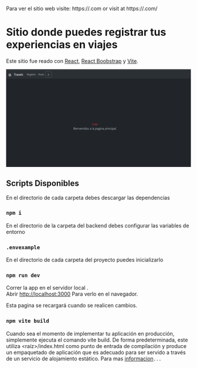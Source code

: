 Para ver el sitio web visite: https://.com 
or visit at https://.com/

# Sitio donde puedes registrar tus experiencias en viajes

Este sitio fue reado con [React](https://es.react.dev/), [React Boobstrap](https://react-bootstrap.netlify.app/) y [Vite](https://vitejs.dev/).

![Imagen](https://github.com/jlg777/comision-2-Jorge-Grandia/blob/main/travels-app-frontend/public/home.png)



## Scripts Disponibles

En el directorio de cada carpeta debes descargar las dependencias

### `npm i`

En el directorio de la carpeta del backend debes configurar las variables de entorno 

### `.envexample`

En el directorio de cada carpeta del proyecto puedes inicializarlo 

### `npm run dev`

Correr la app en el servidor local .\
Abrir [http://localhost:3000](http://localhost:3000) Para verlo en el navegador.

Esta pagina se recargará cuando se realicen cambios.

### `npm vite build`

Cuando sea el momento de implementar tu aplicación en producción, simplemente ejecuta el comando vite build. De forma predeterminada, este utiliza <raíz>/index.html como punto de entrada de compilación y produce un empaquetado de aplicación que es adecuado para ser servido a través de un servicio de alojamiento estático. Para mas [informacion](https://vitejs.dev/)`...`


## 

